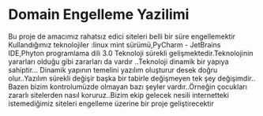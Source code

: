 # Domain Engelleme Yazilimi
Bu proje  de amacımız  rahatsız edici siteleri belli bir süre engellemektir
Kullandığımız  teknolojiler :linux mint sürümü,PyCharm - JetBrains IDE,Phyton programlama dili  3.0
Teknoloji sürekli gelişmektedir.Teknolojinin yararları olduğu gibi zararları da vardır ..Teknoloji dinamik bir yapıya sahiptir...
Dinamik yapının temelini  yazılım oluşturur desek doğru olur..Yazılım sürekli değişir başka bir tabirle değişmeyen tek şey değişimdir..
Bazen bizim kontrolumüzde  olmayan bazı şeyler vardır..Örneğin çocukları zararlı sitelerden nasıl koruruz..Bizim ekip gelecek  nesili
internetteki  istemediğimiz siteleri engelleme üzerine bir proje geliştirecektir


